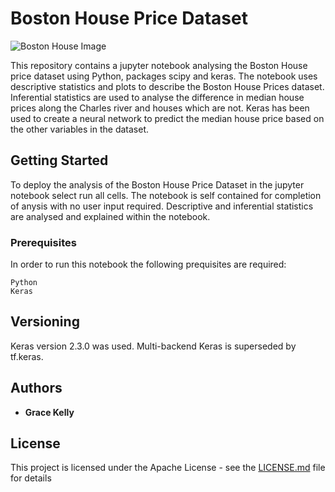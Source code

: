 # Boston House Price Dataset

![Boston House Image](https://miro.medium.com/max/1000/1*FHQOSHMMT07CbXpklk1Ehw.jpeg)

This repository contains a jupyter notebook analysing the Boston House price dataset using Python, packages scipy and keras. The notebook uses descriptive statistics and plots to describe the Boston House Prices dataset. Inferential statistics are used to analyse the difference in median house prices along the Charles river and houses which are not. Keras has been used to create a neural network to predict the median house price based on the other variables in the dataset.

## Getting Started

To deploy the analysis of the Boston House Price Dataset in the jupyter notebook select run all cells. The notebook is self contained for completion of anysis with no user input required. Descriptive and inferential statistics are analysed and explained within the notebook.

### Prerequisites

In order to run this notebook the following prequisites are required:

```
Python
Keras
```

## Versioning

Keras version 2.3.0 was used. Multi-backend Keras is superseded by tf.keras.

## Authors

* **Grace Kelly** 

## License

This project is licensed under the Apache License - see the [LICENSE.md](LICENSE.md) file for details


